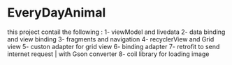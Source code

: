 # EveryDayAnimal
this project contail the following :
  1- viewModel and livedata
  2- data binding and view binding
  3- fragments and navigation 
  4- recyclerView and Grid view
  5- custon adapter for grid view
  6- binding adapter
  7- retrofit to send internet request | with Gson converter
  8- coil library for loading image
  
